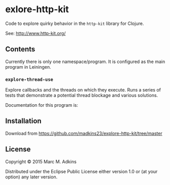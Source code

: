 # exlore-http-kit

Code to explore quirky behavior in the `http-kit` library for Clojure.

See: http://www.http-kit.org/

## Contents

Currently there is only one namespace/program.
It is configured as the main program in Leiningen.

### `explore-thread-use`

Explore callbacks and the threads on which they execute.
Runs a series of tests that demonstrate a potential thread blockage
and various solutions.

Documentation for this program is:

## Installation

Download from https://github.com/madkins23/explore-http-kit/tree/master

## License

Copyright © 2015 Marc M. Adkins

Distributed under the Eclipse Public License either version 1.0 or (at
your option) any later version.

